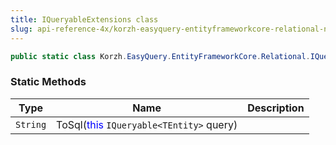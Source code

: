 ```yaml
---
title: IQueryableExtensions class
slug: api-reference-4x/korzh-easyquery-entityframeworkcore-relational-namespace/iqueryableextensions-class
---
```



```csharp
public static class Korzh.EasyQuery.EntityFrameworkCore.Relational.IQueryableExtensions

```

### Static Methods

| Type | Name | Description | 
| --- | --- | --- | 
| `String` | ToSql(<span style='color: blue'>this</span> `IQueryable<TEntity>` query) |  |